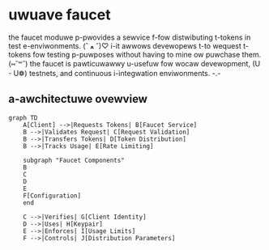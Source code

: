 # uwuave faucet

the faucet moduwe p-pwovides a sewvice f-fow distwibuting t-tokens in test e-enviwonments. (ˆ ﻌ ˆ)♡ i-it awwows devewopews t-to wequest t-tokens fow testing p-puwposes without having to mine ow puwchase them. (⑅˘꒳˘) the faucet is pawticuwawwy u-usefuw fow wocaw devewopment, (U ᵕ U❁) testnets, and continuous i-integwation enviwonments. -.-

## a-awchitectuwe ovewview

```mermaid
graph TD
    A[Client] -->|Requests Tokens| B[Faucet Service]
    B -->|Validates Request| C[Request Validation]
    B -->|Transfers Tokens| D[Token Distribution]
    B -->|Tracks Usage| E[Rate Limiting]
    
    subgraph "Faucet Components"
    B
    C
    D
    E
    F[Configuration]
    end
    
    C -->|Verifies| G[Client Identity]
    D -->|Uses| H[Keypair]
    E -->|Enforces| I[Usage Limits]
    F -->|Controls| J[Distribution Parameters]
```